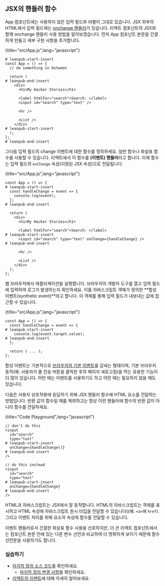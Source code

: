 ## JSX의 핸들러 함수

App 컴포넌트에는 사용하지 않은 입력 필드와 라벨이 그대로 있습니다. JSX 외부의 HTML에서 입력 필드에는 [onchange 핸들러](https://developer.mozilla.org/en-US/docs/Web/API/GlobalEventHandlers/onchange)가 있습니다. 리액트 컴포넌트의 JSX와 함께 onchange 핸들러 사용 방법을 알아보겠습니다. 먼저 App 컴포넌트 본문을 간결하게 만들고 세부 구현 사항을 추가합니다.

{title="src/App.js",lang="javascript"}
~~~~~~~
# leanpub-start-insert
const App = () => {
  // do something in between

  return (
# leanpub-end-insert
    <div>
      <h1>My Hacker Stories</h1>

      <label htmlFor="search">Search: </label>
      <input id="search" type="text" />

      <hr />

      <List />
    </div>
# leanpub-start-insert
  );
};
# leanpub-end-insert
~~~~~~~

그다음 입력 필드의 change 이벤트에 대한 함수를 정의하세요. 일반 함수나 화살표 함수를 사용할 수 있습니다. 리액트에서 이 함수를 **(이벤트) 핸들러**라고 합니다. 이제 함수는 입력 필드의 `onChange` 속성(지정된 JSX 속성)으로 전달됩니다.

{title="src/App.js",lang="javascript"}
~~~~~~~
const App = () => {
# leanpub-start-insert
  const handleChange = event => {
    console.log(event);
  };
# leanpub-end-insert

  return (
    <div>
      <h1>My Hacker Stories</h1>

      <label htmlFor="search">Search: </label>
# leanpub-start-insert
      <input id="search" type="text" onChange={handleChange} />
# leanpub-end-insert

      <hr />

      <List />
    </div>
  );
};
~~~~~~~

웹 브라우저에서 애플리케이션을 실행합니다. 브라우저의 개발자 도구를 열고 입력 필드에 입력하여 로그가 발생하는지 확인하세요. 이를 자바스크립트 객체가 정의한 **합성 이벤트(synthetic event)**라고 합니다. 이 객체를 통해 입력 필드가 내보내는 값에 접근할 수 있습니다.

{title="src/App.js",lang="javascript"}
~~~~~~~
const App = () => {
  const handleChange = event => {
# leanpub-start-insert
    console.log(event.target.value);
# leanpub-end-insert
  };

  return ( ... );
};
~~~~~~~

합성 이벤트는 기본적으로 [브라우저의 기본 이벤트](https://developer.mozilla.org/en-US/docs/Web/Events)를 감싸는 형태이며, 기본 브라우저 동작(예: 사용자가 폼 전송 버튼을 클릭한 후의 페이지 새로고침)을 막는 유용한 기능이 더 많이 있습니다. 어떤 때는 이벤트를 사용하기도 하고 어떤 때는 필요하지 않을 때도 있습니다.

다음은 사용자 상호작용에 응답하기 위해 JSX 핸들러 함수에 HTML 요소를 전달하는 방법입니다. 반환 값이 함수일 때를 제외하고는 항상 이런 핸들러에 함수의 반환 값이 아니라 함수를 전달하세요.

{title="Code Playground",lang="javascript"}
~~~~~~~
// don't do this
<input
  id="search"
  type="text"
# leanpub-start-insert
  onChange={handleChange()}
# leanpub-end-insert
/>

// do this instead
<input
  id="search"
  type="text"
# leanpub-start-insert
  onChange={handleChange}
# leanpub-end-insert
/>
~~~~~~~

HTML과 자바스크립트는 JSX에서 잘 동작합니다. HTML의 자바스크립트는 객체를 표시하고 HTML 속성에 자바스크립트 원시 타입을 전달할 수 있습니다((예: `<a>`에 `href`). 그리고 이벤트 처리를 위해 요소의 속성에 함수를 전달할 수 있습니다.

이벤트 핸들러로서 간결한 화살표 함수 사용을 선호하지만, 더 큰 리액트 컴포넌트에서는 컴포넌트 본문 안에 있는 다른 변수 선언과 비교하여 더 명확하게 보이기 때문에 함수 선언문을 사용하기도 합니다.

### 실습하기

* [마지막 장의 소스 코드](https://codesandbox.io/s/github/the-road-to-learn-react/hacker-stories/tree/hs/Handler-Function-in-JSX)를 확인하세요.
  * [마지막 장의 변경 사항](https://github.com/the-road-to-learn-react/hacker-stories/compare/hs/React-Component-Definition...hs/Handler-Function-in-JSX?expand=1)를 확인하세요.
* [리액트의 이벤트](https://reactjs.org/docs/events.html)에 대해 자세히 알아보세요.